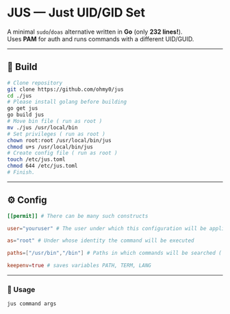 # JUS — Just UID/GID Set

A minimal `sudo`/`doas` alternative written in **Go** (only **232 lines!**).  
Uses **PAM** for auth and runs commands with a different UID/GUID.

---  

## 🔧 Build

```sh
# Clone repository
git clone https://github.com/ohmy0/jus
cd ./jus
# Please install golang before building
go get jus
go build jus
# Move bin file ( run as root )
mv ./jus /usr/local/bin
# Set privileges ( run as root )
chown root:root /usr/local/bin/jus 
chmod u+s /usr/local/bin/jus
# Create config file ( run as root )
touch /etc/jus.toml
chmod 644 /etc/jus.toml
# Finish.

```

---

## ⚙️ Config
```toml  
[[permit]] # There can be many such constructs

user="youruser" # The user under which this configuration will be applied

as="root" # Under whose identity the command will be executed

paths=["/usr/bin","/bin"] # Paths in which commands will be searched ( Optional, std paths = /bin /sbin /usr/bin /usr/sbin /usr/local/bin /usr/local/sbin ) 

keepenv=true # saves variables PATH, TERM, LANG
```

---

### 🚀 Usage
```sh
jus command args
```
